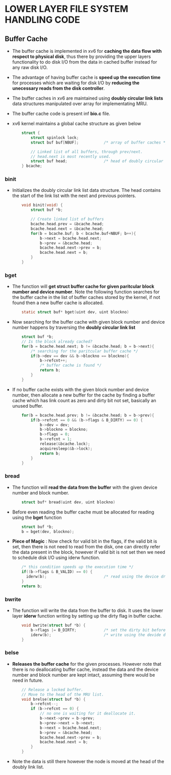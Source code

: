 # LOWER LAYER FILE SYSTEM HANDLING CODE

## Buffer Cache 

* The buffer cache is implemented in xv6 for **caching the data flow with respect
  to physical disk**, thus there by providing the upper layers functionality 
  to do disk I/O from the data in cached buffer instead for any raw disk I/O.

* The advantage of having buffer cache is **speed up the execution time** for
  processes which are waiting for disk I/O by **reducing the unecessary reads 
  from the disk controller**.

* The buffer caches in xv6 are maintained using **doubly circular link lists**
  data structures manipulated over array for implementating MRU.

* The buffer cache code is present inf **bio.c** file.

* xv6 kernel maintains a global cache structure as given below

    ```c
        struct {
            struct spinlock lock;
            struct buf buf[NBUF];           /* array of buffer caches */

            // Linked list of all buffers, through prev/next.
            // head.next is most recently used.
            struct buf head;                /* head of doubly circular link list */
        } bcache;
    ```

### binit

* Initializes the doubly circular link list data structure. The head contains 
  the start of the link list with the next and previous pointers.

    ```c
        void binit(void) {
            struct buf *b;
    
            // Create linked list of buffers
            bcache.head.prev = &bcache.head;
            bcache.head.next = &bcache.head;
            for(b = bcache.buf; b < bcache.buf+NBUF; b++){
                b->next = bcache.head.next;
                b->prev = &bcache.head;
                bcache.head.next->prev = b;
                bcache.head.next = b;
            }
        }
    ```


### bget

* The function will **get struct buffer cache for given paritcular block number
  and device number**. Note the following function searches for the buffer
  cache in the list of buffer caches stored by the kernel, if not found then a
  new buffer cache is allocated.

    ```c
        static struct buf* bget(uint dev, uint blockno)
    ```

* Now searching for the buffer cache with given block number and device number
  happens by traversing the **doubly circular link list**

    ```c 
        struct buf *b;
        // Is the block already cached?
        for(b = bcache.head.next; b != &bcache.head; b = b->next){
            /* searching for the paritcular buffer cache */
            if(b->dev == dev && b->blockno == blockno){
                b->refcnt++;
                /* buffer cache is found */
                return b;
            }
        }
    ```
   
* If no buffer cache exists with the given block number and device number, then
  allocate a new buffer for the cache by finding a buffer cache which has link 
  count as zero and dirty bit not set, basically an unused buffer.

    ```c
        for(b = bcache.head.prev; b != &bcache.head; b = b->prev){
            if(b->refcnt == 0 && (b->flags & B_DIRTY) == 0) {
                b->dev = dev;
                b->blockno = blockno;
                b->flags = 0;
                b->refcnt = 1;
                release(&bcache.lock);
                acquiresleep(&b->lock);
                return b;
            }
        }
    ```

### bread

* The function will **read the data from the buffer** with the given device 
  number and block number.

    ```c
        struct buf* bread(uint dev, uint blockno)
    ```

* Before even reading the buffer cache must be allocated for reading using the
  **bget** function

    ```c
        struct buf *b;
        b = bget(dev, blockno);
    ```

* **Piece of Magic** : Now check for valid bit in the flags, if the valid bit
  is set, then there is not need to read from the disk, one can directly refer 
  the data present in the block, however if valid bit is not set then we need
  to schedule disk I/O using iderw function.

    ```c
        /* this condition speeds up the execution time */
        if((b->flags & B_VALID) == 0) {
          iderw(b);                         /* read using the device driver */
        }
        return b;
    ```

### bwrite 

* The function will write the data from the buffer to disk. It uses the lower 
  layer **iderw** function writing by setting up the dirty flag in buffer cache.
    
    ```c
        void bwrite(struct buf *b) {
            b->flags |= B_DIRTY;            /* set the dirty bit before writing */
            iderw(b);                       /* write using the devide driver */
        }
    ```

### belse 

* **Releases the buffer cache** for the given processes. However note that there 
   is no deallocating buffer cache, instead the data and the device number and
   block number are kept intact, assuming there would be need in future.

    ```c
        // Release a locked buffer.
        // Move to the head of the MRU list.
        void brelse(struct buf *b) {
            b->refcnt--;
            if (b->refcnt == 0) {                   
                // no one is waiting for it deallocate it.
                b->next->prev = b->prev;
                b->prev->next = b->next;
                b->next = bcache.head.next;
                b->prev = &bcache.head;
                bcache.head.next->prev = b;
                bcache.head.next = b;
            }
        }
    ```

* Note the data is still there however the node is moved at the head of the 
  doubly link list.

